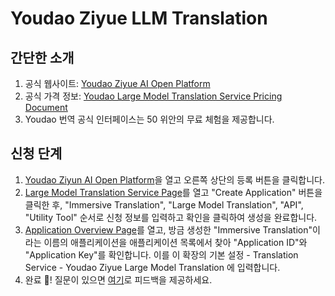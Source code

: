 # Youdao Ziyue LLM Translation

## 간단한 소개

1. 공식 웹사이트: [Youdao Ziyue AI Open Platform](http://ai.youdao.com/)
2. 공식 가격 정보: [Youdao Large Model Translation Service Pricing Document](https://ai.youdao.com/DOCSIRMA/html/trans/price/dmxfy/index.html)
3. Youdao 번역 공식 인터페이스는 50 위안의 무료 체험을 제공합니다.

## 신청 단계

1. [Youdao Ziyun AI Open Platform](http://ai.youdao.com)을 열고 오른쪽 상단의 등록 버튼을 클릭합니다.
2. [Large Model Translation Service Page](https://ai.youdao.com/console/#/service-singleton/llm_translate)를 열고 "Create Application" 버튼을 클릭한 후, "Immersive Translation", "Large Model Translation", "API", "Utility Tool" 순서로 신청 정보를 입력하고 확인을 클릭하여 생성을 완료합니다.
3. [Application Overview Page](https://ai.youdao.com/console/#/app-overview)를 열고, 방금 생성한 "Immersive Translation"이라는 이름의 애플리케이션을 애플리케이션 목록에서 찾아 "Application ID"와 "Application Key"를 확인합니다. 이를 이 확장의 기본 설정 - Translation Service - Youdao Ziyue Large Model Translation 에 입력합니다.
4. 완료 🎉! 질문이 있으면 [여기](https://github.com/immersive-translate/immersive-translate/issues/137)로 피드백을 제공하세요.